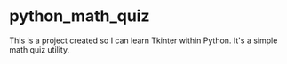 # python_math_quiz
This is a project created so I can learn Tkinter within Python. It's a simple math quiz utility.
